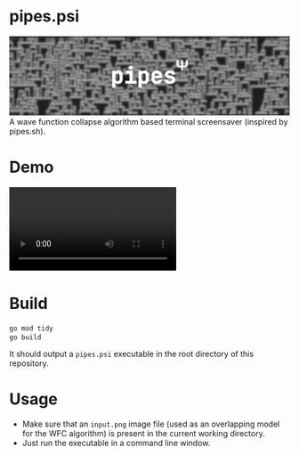 # pipes.psi

![pipes.psi Banner](https://raw.githubusercontent.com/make-42/pipes.psi/main/GithubRepoAssets/banner.webp)
A wave function collapse algorithm based terminal screensaver (inspired by pipes.sh).

# Demo

![pipes.psi Demo video](https://raw.githubusercontent.com/make-42/pipes.psi/main/GithubRepoAssets/timelapse.mp4)

# Build

```
go mod tidy
go build
```

It should output a `pipes.psi` executable in the root directory of this repository.

# Usage

- Make sure that an `input.png` image file (used as an overlapping model for the WFC algorithm) is present in the current working directory.
- Just run the executable in a command line window.
